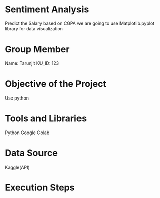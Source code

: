 # Sentiment Analysis
Predict the Salary based on CGPA
we are going to use Matplotlib.pyplot library for data visualization
# Group Member
Name: Tarunjit
KU_ID: 123
# Objective of the Project
Use python
# Tools and Libraries
Python
Google Colab
# Data Source
Kaggle(API)
# Execution Steps

